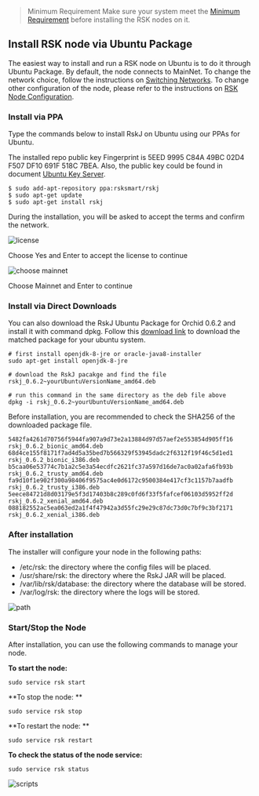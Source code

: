 
> Minimum Requirement
Make sure your system meet the [Minimum Requirement](http://google.com) before installing the RSK nodes on it.  

## Install RSK node via Ubuntu Package

The easiest way to install and run a RSK node on Ubuntu is to do it through Ubuntu Package. By default, the node connects to MainNet.  To change the network choice, follow the instructions on [Switching Networks](http://google.com). To change other configuration of the node, please refer to the instructions on [RSK Node Configuration](http://google.com).

### Install via PPA

Type the commands below to install RskJ on Ubuntu using our PPAs for Ubuntu. 

The installed repo public key Fingerprint is 5EED 9995 C84A 49BC 02D4 F507 DF10 691F 518C 7BEA. Also, the public key could be found in document [Ubuntu Key Server](http://google.com).

```shell
$ sudo add-apt-repository ppa:rsksmart/rskj
$ sudo apt-get update
$ sudo apt-get install rskj
```

During the installation, you will be asked to accept the terms and confirm the network.   

![license](https://files.readme.io/302140d-Screen_Shot_2019-06-04_at_1.11.27_PM.png)

Choose Yes and Enter to accept the license to continue

![choose mainnet](https://files.readme.io/53d7723-Screen_Shot_2019-06-04_at_1.11.54_PM.png)

Choose Mainnet and Enter to continue



### Install via Direct Downloads

You can also download the RskJ Ubuntu Package for Orchid 0.6.2 and install it with command dpkg. Follow this [download link](https://launchpad.net/~rsksmart/+archive/ubuntu/rskj/+packages) to download the matched package for your ubuntu system.

```shell
# first install openjdk-8-jre or oracle-java8-installer
sudo apt-get install openjdk-8-jre

# download the RskJ pacakge and find the file rskj_0.6.2~yourUbuntuVersionName_amd64.deb

# run this command in the same directory as the deb file above
dpkg -i rskj_0.6.2~yourUbuntuVersionName_amd64.deb
```


Before installation, you are recommended to check the SHA256 of the downloaded package file.

```
5482fa4261d70756f5944fa907a9d73e2a13884d97d57aef2e553854d905ff16  rskj_0.6.2_bionic_amd64.deb
68d4ce155f8171f7ad4d5a35bed7b566329f53945dadc2f6312f19f46c5d1ed1  rskj_0.6.2_bionic_i386.deb
b5caa06e53774c7b1a2c5e3a54ecdfc2621fc37a597d16de7ac0a02afa6fb93b  rskj_0.6.2_trusty_amd64.deb
fa9d10f1e902f300a98406f9575ac4e0d6172c9500384e417cf3c1157b7aadfb  rskj_0.6.2_trusty_i386.deb
5eece84721d8d03179e5f3d17403b8c289c0fd6f33f5fafcef06103d5952ff2d  rskj_0.6.2_xenial_amd64.deb
088182552ac5ea063ed2a1f4f47942a3d55fc29e29c87dc73d0c7bf9c3bf2171  rskj_0.6.2_xenial_i386.deb
```

### After installation

The installer will configure your node in the following paths:

  *   /etc/rsk: the directory where the config files will be placed.
  *   /usr/share/rsk: the directory where the RskJ JAR will be placed.
  *   /var/lib/rsk/database: the directory where the database will be stored.
  *   /var/log/rsk: the directory where the logs will be stored.

![path](https://files.readme.io/01c77ce-Screen_Shot_2019-06-04_at_1.14.31_PM.png)


### Start/Stop the Node

After installation, you can use the following commands to manage your node.

**To start the node:**
```shell
sudo service rsk start
```


**To stop the node: **
```shell
sudo service rsk stop
```

**To restart the node: **
```shell
sudo service rsk restart
```

**To check the status of the node service:**
```shell
sudo service rsk status
```

![scripts](https://files.readme.io/67dd7bd-Screen_Shot_2019-06-04_at_1.13.05_PM.png)

